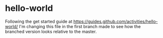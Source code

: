 # hello-world
Following the get started guide at https://guides.github.com/activities/hello-world/
I'm changing this file in the first branch made to see how the branched version looks relative to the master.
